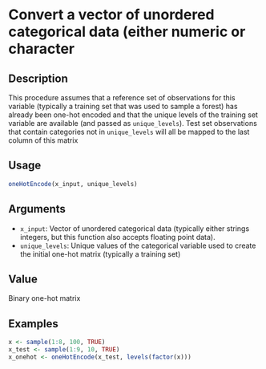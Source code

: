 # Convert a vector of unordered categorical data (either numeric or character

## Description

This procedure assumes that a reference set of observations for this variable
(typically a training set that was used to sample a forest) has already been
one-hot encoded and that the unique levels of the training set variable are
available (and passed as `unique_levels`). Test set observations that contain
categories not in `unique_levels` will all be mapped to the last column of
this matrix

## Usage

```r
oneHotEncode(x_input, unique_levels)
```

## Arguments

* `x_input`: Vector of unordered categorical data (typically either strings
integers, but this function also accepts floating point data).
* `unique_levels`: Unique values of the categorical variable used to create
the initial one-hot matrix (typically a training set)

## Value

Binary one-hot matrix

## Examples

```r
x <- sample(1:8, 100, TRUE)
x_test <- sample(1:9, 10, TRUE)
x_onehot <- oneHotEncode(x_test, levels(factor(x)))
```

